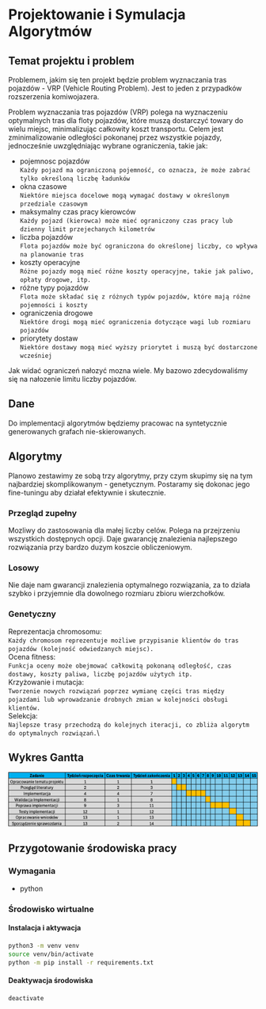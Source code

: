 # Projektowanie i Symulacja Algorytmów

## Temat projektu i problem
Problemem, jakim się ten projekt będzie problem wyznaczania tras pojazdów - VRP (Vehicle Routing Problem).
Jest to jeden z przypadków rozszerzenia komiwojazera.

Problem wyznaczania tras pojazdów (VRP) polega na wyznaczeniu optymalnych tras dla floty pojazdów, które muszą dostarczyć towary do wielu miejsc, minimalizując całkowity koszt transportu. Celem jest zminimalizowanie odległości pokonanej przez wszystkie pojazdy, jednocześnie uwzględniając wybrane ograniczenia, takie jak:
 - pojemnosc pojazdów \
    `Każdy pojazd ma ograniczoną pojemność, co oznacza, że może zabrać tylko określoną liczbę ładunków`
 - okna czasowe \
    `Niektóre miejsca docelowe mogą wymagać dostawy w określonym przedziale czasowym`
 - maksymalny czas pracy kierowców \
    `Każdy pojazd (kierowca) może mieć ograniczony czas pracy lub dzienny limit przejechanych kilometrów`
 - liczba pojazdów \
    `Flota pojazdów może być ograniczona do określonej liczby, co wpływa na planowanie tras`
 - koszty operacyjne \
    `Różne pojazdy mogą mieć różne koszty operacyjne, takie jak paliwo, opłaty drogowe, itp.`
 - różne typy pojazdów \
    `Flota może składać się z różnych typów pojazdów, które mają różne pojemności i koszty`
 - ograniczenia drogowe \
    `Niektóre drogi mogą mieć ograniczenia dotyczące wagi lub rozmiaru pojazdów`
 - priorytety dostaw \
    `Niektóre dostawy mogą mieć wyższy priorytet i muszą być dostarczone wcześniej`


Jak widać ograniczeń nałozyć mozna wiele. My bazowo zdecydowaliśmy się na nałozenie limitu liczby pojazdów.

## Dane
Do implementacji algorytmów będziemy pracowac na syntetycznie generowanych grafach nie-skierowanych.

## Algorytmy
Planowo zestawimy ze sobą trzy algorytmy, przy czym skupimy się na tym najbardziej skomplikowanym - genetycznym. Postaramy się dokonac jego fine-tuningu aby działał efektywnie i skutecznie.

### Przegląd zupełny
Mozliwy do zastosowania dla małej liczby celów. Polega na przejrzeniu wszystkich dostępnych opcji. Daje gwarancję znalezienia najlepszego rozwiązania przy bardzo duzym koszcie obliczeniowym.

### Losowy
Nie daje nam gwarancji znalezienia optymalnego rozwiązania, za to działa szybko i przyjemnie dla dowolnego rozmiaru zbioru wierzchołków.

### Genetyczny
Reprezentacja chromosomu: \
`Każdy chromosom reprezentuje możliwe przypisanie klientów do tras pojazdów (kolejność odwiedzanych miejsc).` \
Ocena fitness: \
`Funkcja oceny może obejmować całkowitą pokonaną odległość, czas dostawy, koszty paliwa, liczbę pojazdów użytych itp.`\
Krzyżowanie i mutacja: \
`Tworzenie nowych rozwiązań poprzez wymianę części tras między pojazdami lub wprowadzanie drobnych zmian w kolejności obsługi klientów.` \
Selekcja: \
`Najlepsze trasy przechodzą do kolejnych iteracji, co zbliża algorytm do optymalnych rozwiązań.`\

## Wykres Gantta
![Wykres Gantta](images/PSA-Gantt.png)

## Przygotowanie środowiska pracy
### Wymagania
- python

### Środowisko wirtualne
#### Instalacja i aktywacja
```bash
python3 -m venv venv
source venv/bin/activate
python -m pip install -r requirements.txt
```
#### Deaktywacja środowiska
```bash
deactivate
```